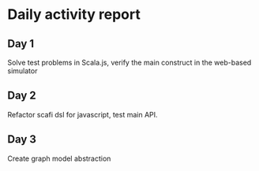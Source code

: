 # Daily activity report

## Day 1

Solve test problems in Scala.js, verify the main construct  in the  web-based simulator

## Day 2

Refactor scafi dsl for javascript, test main API.

## Day 3

Create graph model abstraction